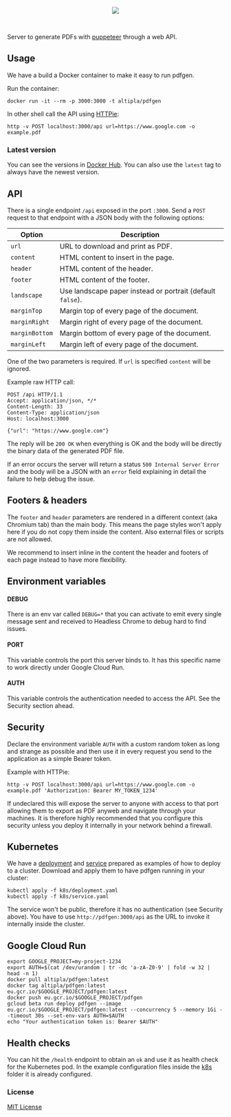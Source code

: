 
<p align="center">
  <img src="https://storage.googleapis.com/altipla-external-files/logos/pdfgen-v2.png">
</p>
<br>

Server to generate PDFs with [puppeteer](https://github.com/GoogleChrome/puppeteer) through a web API.


## Usage

We have a build a Docker container to make it easy to run pdfgen.

Run the container:

```shell
docker run -it --rm -p 3000:3000 -t altipla/pdfgen
```

In other shell call the API using [HTTPie](https://httpie.org/):

```shell
http -v POST localhost:3000/api url=https://www.google.com -o example.pdf
```


### Latest version

You can see the versions in [Docker Hub](https://hub.docker.com/r/altipla/pdfgen/tags/). You can also use the `latest` tag to always have the newest version.


## API

There is a single endpoint `/api` exposed in the port `:3000`. Send a `POST` request to that endpoint with a JSON body with the following options:

| Option | Description |
| ------ | ----------- |
| `url` | URL to download and print as PDF. |
| `content` | HTML content to insert in the page. |
| `header` | HTML content of the header. |
| `footer` | HTML content of the footer. |
| `landscape` | Use landscape paper instead or portrait (default `false`). |
| `marginTop` | Margin top of every page of the document. |
| `marginRight` | Margin right of every page of the document. |
| `marginBottom` | Margin bottom of every page of the document. |
| `marginLeft` | Margin left of every page of the document. |

One of the two parameters is required. If `url` is specified `content` will be ignored.

Example raw HTTP call:

```
POST /api HTTP/1.1
Accept: application/json, */*
Content-Length: 33
Content-Type: application/json
Host: localhost:3000

{"url": "https://www.google.com"}
```

The reply will be `200 OK` when everything is OK and the body will be directly the binary data of the generated PDF file.

If an error occurs the server will return a status `500 Internal Server Error` and the body will be a JSON with an `error` field explaining in detail the failure to help debug the issue.


## Footers & headers

The `footer` and `header` parameters are rendered in a different context (aka Chromium tab) than the main body. This means the page styles won't apply here if you do not copy them inside the content. Also external files or scripts are not allowed.

We recommend to insert inline in the content the header and footers of each page instead to have more flexibility.


## Environment variables

#### DEBUG
There is an env var called `DEBUG=*` that you can activate to emit every single message sent and received to Headless Chrome to debug hard to find issues.

#### PORT
This variable controls the port this server binds to. It has this specific name to work directly under Google Cloud Run.

#### AUTH
This variable controls the authentication needed to access the API. See the Security section ahead.


## Security

Declare the environment variable `AUTH` with a custom random token as long and strange as possible and then use it in every request you send to the application as a simple Bearer token.

Example with HTTPie:


```shell
http -v POST localhost:3000/api url=https://www.google.com -o example.pdf 'Authorization: Bearer MY_TOKEN_1234'
```

If undeclared this will expose the server to anyone with access to that port allowing them to export as PDF anyweb and navigate through your machines. It is therefore highly recommended that you configure this security unless you deploy it internally in your network behind a firewall.


## Kubernetes

We have a [deployment](k8s/deployment.yaml) and [service](k8s/service.yaml) prepared as examples of how to deploy to a cluster. Download and apply them to have pdfgen running in your cluster:

```
kubectl apply -f k8s/deployment.yaml
kubectl apply -f k8s/service.yaml
```

The service won't be public, therefore it has no authentication (see Security above). You have to use `http://pdfgen:3000/api` as the URL to invoke it internally inside the cluster.


## Google Cloud Run

```shell
export GOOGLE_PROJECT=my-project-1234
export AUTH=$(cat /dev/urandom | tr -dc 'a-zA-Z0-9' | fold -w 32 | head -n 1)
docker pull altipla/pdfgen:latest
docker tag altipla/pdfgen:latest eu.gcr.io/$GOOGLE_PROJECT/pdfgen:latest
docker push eu.gcr.io/$GOOGLE_PROJECT/pdfgen
gcloud beta run deploy pdfgen --image eu.gcr.io/$GOOGLE_PROJECT/pdfgen:latest --concurrency 5 --memory 1Gi --timeout 30s --set-env-vars AUTH=$AUTH
echo "Your authentication token is: Bearer $AUTH"
```


## Health checks

You can hit the `/health` endpoint to obtain an `ok` and use it as health check for the Kubernetes pod. In the example configuration files inside the [k8s](k8s) folder it is already configured.


### License

[MIT License](LICENSE)
